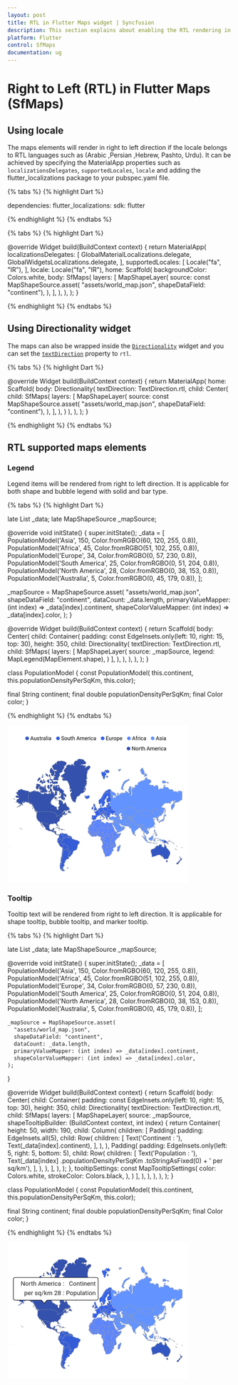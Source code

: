 ```yaml
---
layout: post
title: RTL in Flutter Maps widget | Syncfusion
description: This section explains about enabling the RTL rendering in the Syncfusion Flutter Maps (SfMaps) widget.
platform: Flutter
control: SfMaps
documentation: ug
---
```


# Right to Left (RTL) in Flutter Maps (SfMaps)

## Using locale

The maps elements will render in right to left direction if the locale belongs to RTL languages such as (Arabic ,Persian ,Hebrew, Pashto, Urdu). It can be achieved by specifying the MaterialApp properties such as `localizationsDelegates`, `supportedLocales`, `locale` and adding the flutter_localizations package to your pubspec.yaml file.

{% tabs %}
{% highlight Dart %}

dependencies:
  flutter_localizations:
    sdk: flutter

{% endhighlight %}
{% endtabs %}

{% tabs %}
{% highlight Dart %}

@override
Widget build(BuildContext context) {
   return MaterialApp(
      localizationsDelegates: [
        GlobalMaterialLocalizations.delegate,
        GlobalWidgetsLocalizations.delegate,
      ],
      supportedLocales: [
        Locale("fa", "IR"),
      ],
      locale: Locale("fa", "IR"),
      home: Scaffold(
        backgroundColor: Colors.white,
        body: SfMaps(
          layers: [
            MapShapeLayer(
              source: const MapShapeSource.asset(
                  "assets/world_map.json",
                  shapeDataField: "continent"),
            ),
          ],
        ),
      ),
   );
}

{% endhighlight %}
{% endtabs %}

## Using Directionality widget

The maps can also be wrapped inside the [`Directionality`](https://api.flutter.dev/flutter/widgets/Directionality-class.html) widget and you can set the [`textDirection`](https://api.flutter.dev/flutter/widgets/Directionality/textDirection.html) property to `rtl`.

{% tabs %}
{% highlight Dart %}

@override
Widget build(BuildContext context) {
  return MaterialApp(
      home: Scaffold(
          body: Directionality(
              textDirection: TextDirection.rtl,
              child: Center(
                child: SfMaps(
                  layers: [
                    MapShapeLayer(
                      source: const MapShapeSource.asset(
                          "assets/world_map.json",
                          shapeDataField: "continent"),
                    ),
                  ],
                ),
              )
          ),
       ),
   );
}

{% endhighlight %}
{% endtabs %}

## RTL supported maps elements

### Legend

Legend items will be rendered from right to left direction. It is applicable for both shape and bubble legend with solid and bar type.

{% tabs %}
{% highlight Dart %}

late List<PopulationModel> _data;
late MapShapeSource _mapSource;

@override
void initState() {
  super.initState();
   _data = <PopulationModel>[
      PopulationModel('Asia', 150, Color.fromRGBO(60, 120, 255, 0.8)),
      PopulationModel('Africa', 45, Color.fromRGBO(51, 102, 255, 0.8)),
      PopulationModel('Europe', 34, Color.fromRGBO(0, 57, 230, 0.8)),
      PopulationModel('South America', 25, Color.fromRGBO(0, 51, 204, 0.8)),
      PopulationModel('North America', 28, Color.fromRGBO(0, 38, 153, 0.8)),
      PopulationModel('Australia', 5, Color.fromRGBO(0, 45, 179, 0.8)),
   ];

   _mapSource = MapShapeSource.asset(
      "assets/world_map.json",
      shapeDataField: "continent",
      dataCount: _data.length,
      primaryValueMapper: (int index) => _data[index].continent,
      shapeColorValueMapper: (int index) => _data[index].color,
   );
}

@override
Widget build(BuildContext context) {
  return Scaffold(
     body: Center(
        child: Container(
          padding: const EdgeInsets.only(left: 10, right: 15, top: 30),
          height: 350,
          child: Directionality(
            textDirection: TextDirection.rtl,
            child: SfMaps(
              layers: [
                MapShapeLayer(
                  source: _mapSource,
                  legend: MapLegend(MapElement.shape),
                )
              ],
            ),
          ),
        ),
      ),
   );
}

class PopulationModel {
  const PopulationModel(
      this.continent, this.populationDensityPerSqKm, this.color);

  final String continent;
  final double populationDensityPerSqKm;
  final Color color;
}

{% endhighlight %}
{% endtabs %}

![RTL legend support](images/right-to-left/legend-rtl.png)

### Tooltip

Tooltip text will be rendered from right to left direction. It is applicable for shape tooltip, bubble tooltip, and marker tooltip.

{% tabs %}
{% highlight Dart %}

late List<PopulationModel> _data;
late MapShapeSource _mapSource;

@override
void initState() {
   super.initState();
    _data = <PopulationModel>[
      PopulationModel('Asia', 150, Color.fromRGBO(60, 120, 255, 0.8)),
      PopulationModel('Africa', 45, Color.fromRGBO(51, 102, 255, 0.8)),
      PopulationModel('Europe', 34, Color.fromRGBO(0, 57, 230, 0.8)),
      PopulationModel('South America', 25, Color.fromRGBO(0, 51, 204, 0.8)),
      PopulationModel('North America', 28, Color.fromRGBO(0, 38, 153, 0.8)),
      PopulationModel('Australia', 5, Color.fromRGBO(0, 45, 179, 0.8)),
    ];

    _mapSource = MapShapeSource.asset(
      "assets/world_map.json",
      shapeDataField: "continent",
      dataCount: _data.length,
      primaryValueMapper: (int index) => _data[index].continent,
      shapeColorValueMapper: (int index) => _data[index].color,
    );
}

@override
Widget build(BuildContext context) {
  return Scaffold(
     body: Center(
        child: Container(
          padding: const EdgeInsets.only(left: 10, right: 15, top: 30),
          height: 350,
          child: Directionality(
            textDirection: TextDirection.rtl,
            child: SfMaps(
              layers: [
                MapShapeLayer(
                  source: _mapSource,
                  shapeTooltipBuilder: (BuildContext context, int index) {
                    return Container(
                      height: 50,
                      width: 190,
                      child: Column(
                        children: [
                          Padding(
                            padding: EdgeInsets.all(5),
                            child: Row(
                              children: [
                                Text('Continent   : '),
                                Text(_data[index].continent),
                              ],
                            ),
                          ),
                          Padding(
                            padding:
                                EdgeInsets.only(left: 5, right: 5, bottom: 5),
                            child: Row(
                              children: [
                                Text('Population : '),
                                Text(_data[index]
                                        .populationDensityPerSqKm
                                        .toStringAsFixed(0) +
                                    ' per sq/km'),
                              ],
                            ),
                          ),
                        ],
                      ),
                    );
                  },
                  tooltipSettings: const MapTooltipSettings(
                    color: Colors.white,
                    strokeColor: Colors.black,
                  ),
                )
              ],
            ),
          ),
        ),
     ),
  );
}

class PopulationModel {
  const PopulationModel(
      this.continent, this.populationDensityPerSqKm, this.color);

  final String continent;
  final double populationDensityPerSqKm;
  final Color color;
}

{% endhighlight %}
{% endtabs %}

![RTL tooltip support](images/right-to-left/tooltip-rtl.png)
